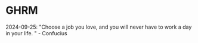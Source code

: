 # GHRM

2024-09-25: "Choose a job you love, and you will never have to work a day in your life. " - Confucius
